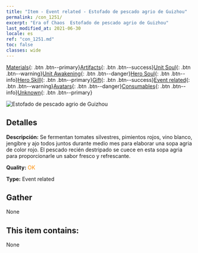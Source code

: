 ```yaml
---
title: "Item - Event related - Estofado de pescado agrio de Guizhou"
permalink: /con_1251/
excerpt: "Era of Chaos  Estofado de pescado agrio de Guizhou"
last_modified_at: 2021-06-30
locale: es
ref: "con_1251.md"
toc: false
classes: wide
---
```

 [Materials](/ItemsES/){: .btn .btn--primary}[Artifacts](/ItemsES/Artifacts/){: .btn .btn--success}[Unit Soul](/ItemsES/UnitSoul/){: .btn .btn--warning}[Unit Awakening](/ItemsES/UnitAwakening/){: .btn .btn--danger}[Hero Soul](/ItemsES/HeroSoul/){: .btn .btn--info}[Hero Skill](/ItemsES/HeroSkill/){: .btn .btn--primary}[Gift](/ItemsES/Gift/){: .btn .btn--success}[Event related](/ItemsES/Events/){: .btn .btn--warning}[Avatars](/ItemsES/Avatars/){: .btn .btn--danger}[Consumables](/ItemsES/Consumables/){: .btn .btn--info}[Unknown](/ItemsES/Unknown/){: .btn .btn--primary}

 ![Estofado de pescado agrio de Guizhou](/images/t/i_81533331.png)

## Detalles
 **Descripción:** Se fermentan tomates silvestres, pimientos rojos, vino blanco, jengibre y ajo todos juntos durante medio mes para elaborar una sopa agria de color rojo. El pescado recién destripado se cuece en esta sopa agria para proporcionarle un sabor fresco y refrescante.

 **Quality:** <span style="color: #FF8C00">OK</span>

 **Type:** Event related

## Gather

  None

## This item contains:

  None

